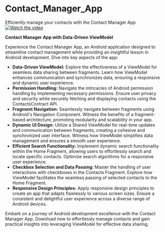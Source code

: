 # Contact_Manager_App
Efficiently manage your contacts with the Contact Manager App
[![Watch the video](https://img.youtube.com/vi/6qe3Ztv645c/0.jpg)](https://www.youtube.com/shorts/6qe3Ztv645c)


**Contact Manager App with Data-Driven ViewModel**

Experience the Contact Manager App, an Android application designed to streamline contact management while providing an insightful lesson in Android development. Dive into key aspects of the app:

- **Data-Driven ViewModel:** Explore the effectiveness of a ViewModel for seamless data sharing between fragments. Learn how ViewModel enhances communication and synchronizes data, ensuring a responsive and dynamic user experience.
- **Permission Handling:** Navigate the intricacies of Android permission handling by implementing necessary permissions. Ensure user privacy and security while securely fetching and displaying contacts using the ContactsContract API.
- **Fragment Navigation:** Seamlessly navigate between fragments using Android's Navigation Component. Witness the benefits of a fragment-based architecture, promoting modularity and scalability in your app.
- **Dynamic UI Design:** Utilize a Shared ViewModel for real-time updates and communication between fragments, creating a cohesive and synchronized user interface. Witness how ViewModel simplifies data management and ensures a smooth user experience.
- **Efficient Search Functionality:** Implement dynamic search functionality within the Home Fragment, allowing users to effortlessly search and locate specific contacts. Optimize search algorithms for a responsive user experience.
- **Checkbox Selection and Data Passing:** Master the handling of user interactions with checkboxes in the Contacts Fragment. Explore how ViewModel facilitates the seamless passing of selected contacts to the Home Fragment.
- **Responsive Design Principles:** Apply responsive design principles to create an app that adapts flawlessly to various screen sizes. Ensure a consistent and delightful user experience across a diverse range of Android devices.

Embark on a journey of Android development excellence with the Contact Manager App. Download now to effortlessly manage contacts and gain practical insights into leveraging ViewModel for effective data sharing.
